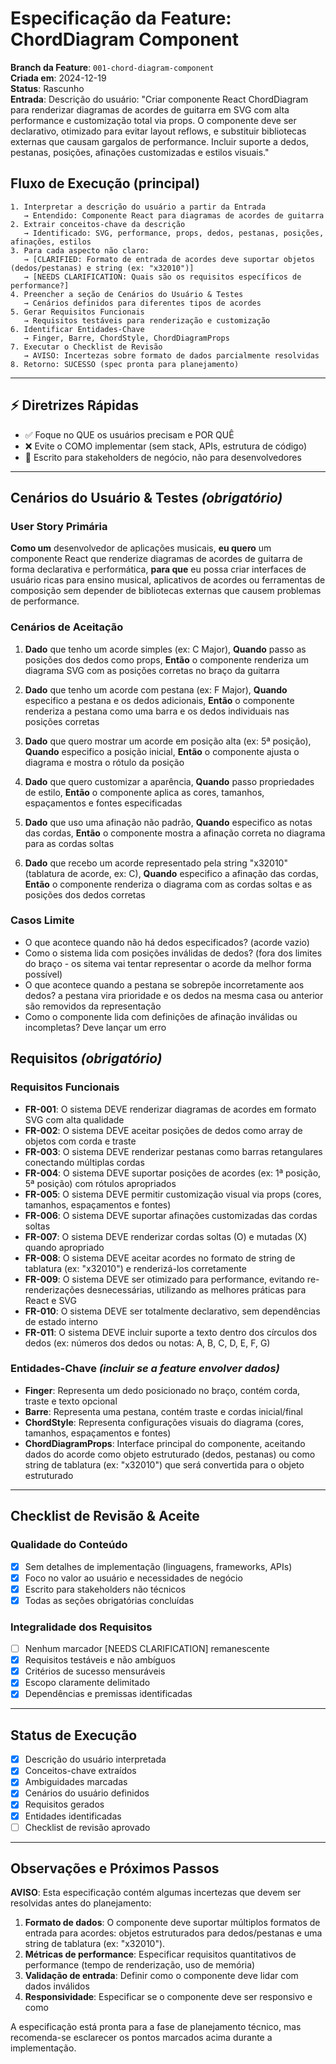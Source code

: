 # Especificação da Feature: ChordDiagram Component

**Branch da Feature**: `001-chord-diagram-component`  
**Criada em**: 2024-12-19  
**Status**: Rascunho  
**Entrada**: Descrição do usuário: "Criar componente React ChordDiagram para renderizar diagramas de acordes de guitarra em SVG com alta performance e customização total via props. O componente deve ser declarativo, otimizado para evitar layout reflows, e substituir bibliotecas externas que causam gargalos de performance. Incluir suporte a dedos, pestanas, posições, afinações customizadas e estilos visuais."

## Fluxo de Execução (principal)

```
1. Interpretar a descrição do usuário a partir da Entrada
   → Entendido: Componente React para diagramas de acordes de guitarra
2. Extrair conceitos-chave da descrição
   → Identificado: SVG, performance, props, dedos, pestanas, posições, afinações, estilos
3. Para cada aspecto não claro:
   → [CLARIFIED: Formato de entrada de acordes deve suportar objetos (dedos/pestanas) e string (ex: "x32010")]
   → [NEEDS CLARIFICATION: Quais são os requisitos específicos de performance?]
4. Preencher a seção de Cenários do Usuário & Testes
   → Cenários definidos para diferentes tipos de acordes
5. Gerar Requisitos Funcionais
   → Requisitos testáveis para renderização e customização
6. Identificar Entidades-Chave
   → Finger, Barre, ChordStyle, ChordDiagramProps
7. Executar o Checklist de Revisão
   → AVISO: Incertezas sobre formato de dados parcialmente resolvidas
8. Retorno: SUCESSO (spec pronta para planejamento)
```

---

## ⚡ Diretrizes Rápidas

- ✅ Foque no QUE os usuários precisam e POR QUÊ
- ❌ Evite o COMO implementar (sem stack, APIs, estrutura de código)
- 👥 Escrito para stakeholders de negócio, não para desenvolvedores

---

## Cenários do Usuário & Testes _(obrigatório)_

### User Story Primária

**Como um** desenvolvedor de aplicações musicais, **eu quero** um componente React que renderize diagramas de acordes de guitarra de forma declarativa e performática, **para que** eu possa criar interfaces de usuário ricas para ensino musical, aplicativos de acordes ou ferramentas de composição sem depender de bibliotecas externas que causem problemas de performance.

### Cenários de Aceitação

1. **Dado** que tenho um acorde simples (ex: C Major), **Quando** passo as posições dos dedos como props, **Então** o componente renderiza um diagrama SVG com as posições corretas no braço da guitarra

2. **Dado** que tenho um acorde com pestana (ex: F Major), **Quando** especifico a pestana e os dedos adicionais, **Então** o componente renderiza a pestana como uma barra e os dedos individuais nas posições corretas

3. **Dado** que quero mostrar um acorde em posição alta (ex: 5ª posição), **Quando** especifico a posição inicial, **Então** o componente ajusta o diagrama e mostra o rótulo da posição

4. **Dado** que quero customizar a aparência, **Quando** passo propriedades de estilo, **Então** o componente aplica as cores, tamanhos, espaçamentos e fontes especificadas

5. **Dado** que uso uma afinação não padrão, **Quando** especifico as notas das cordas, **Então** o componente mostra a afinação correta no diagrama para as cordas soltas

6. **Dado** que recebo um acorde representado pela string "x32010" (tablatura de acorde, ex: C), **Quando** especifico a afinação das cordas, **Então** o componente renderiza o diagrama com as cordas soltas e as posições dos dedos corretas

### Casos Limite

- O que acontece quando não há dedos especificados? (acorde vazio)
- Como o sistema lida com posições inválidas de dedos? (fora dos limites do braço - os sitema vai tentar representar o acorde da melhor forma possível)
- O que acontece quando a pestana se sobrepõe incorretamente aos dedos? a pestana vira prioridade e os dedos na mesma casa ou anterior são removidos da representação
- Como o componente lida com definições de afinação inválidas ou incompletas? Deve lançar um erro

## Requisitos _(obrigatório)_

### Requisitos Funcionais

- **FR-001**: O sistema DEVE renderizar diagramas de acordes em formato SVG com alta qualidade
- **FR-002**: O sistema DEVE aceitar posições de dedos como array de objetos com corda e traste
- **FR-003**: O sistema DEVE renderizar pestanas como barras retangulares conectando múltiplas cordas
- **FR-004**: O sistema DEVE suportar posições de acordes (ex: 1ª posição, 5ª posição) com rótulos apropriados
- **FR-005**: O sistema DEVE permitir customização visual via props (cores, tamanhos, espaçamentos e fontes)
- **FR-006**: O sistema DEVE suportar afinações customizadas das cordas soltas
- **FR-007**: O sistema DEVE renderizar cordas soltas (O) e mutadas (X) quando apropriado
- **FR-008**: O sistema DEVE aceitar acordes no formato de string de tablatura (ex: "x32010") e renderizá-los corretamente
- **FR-009**: O sistema DEVE ser otimizado para performance, evitando re-renderizações desnecessárias, utilizando as melhores práticas para React e SVG
- **FR-010**: O sistema DEVE ser totalmente declarativo, sem dependências de estado interno
- **FR-011**: O sistema DEVE incluir suporte a texto dentro dos círculos dos dedos (ex: números dos dedos ou notas: A, B, C, D, E, F, G)

### Entidades-Chave _(incluir se a feature envolver dados)_

- **Finger**: Representa um dedo posicionado no braço, contém corda, traste e texto opcional
- **Barre**: Representa uma pestana, contém traste e cordas inicial/final
- **ChordStyle**: Representa configurações visuais do diagrama (cores, tamanhos, espaçamentos e fontes)
- **ChordDiagramProps**: Interface principal do componente, aceitando dados do acorde como objeto estruturado (dedos, pestanas) ou como string de tablatura (ex: "x32010") que será convertida para o objeto estruturado

---

## Checklist de Revisão & Aceite

### Qualidade do Conteúdo

- [x] Sem detalhes de implementação (linguagens, frameworks, APIs)
- [x] Foco no valor ao usuário e necessidades de negócio
- [x] Escrito para stakeholders não técnicos
- [x] Todas as seções obrigatórias concluídas

### Integralidade dos Requisitos

- [ ] Nenhum marcador [NEEDS CLARIFICATION] remanescente
- [x] Requisitos testáveis e não ambíguos
- [x] Critérios de sucesso mensuráveis
- [x] Escopo claramente delimitado
- [x] Dependências e premissas identificadas

---

## Status de Execução

- [x] Descrição do usuário interpretada
- [x] Conceitos-chave extraídos
- [x] Ambiguidades marcadas
- [x] Cenários do usuário definidos
- [x] Requisitos gerados
- [x] Entidades identificadas
- [ ] Checklist de revisão aprovado

---

## Observações e Próximos Passos

**AVISO**: Esta especificação contém algumas incertezas que devem ser resolvidas antes do planejamento:

1. **Formato de dados**: O componente deve suportar múltiplos formatos de entrada para acordes: objetos estruturados para dedos/pestanas e uma string de tablatura (ex: "x32010").
2. **Métricas de performance**: Especificar requisitos quantitativos de performance (tempo de renderização, uso de memória)
3. **Validação de entrada**: Definir como o componente deve lidar com dados inválidos
4. **Responsividade**: Especificar se o componente deve ser responsivo e como

A especificação está pronta para a fase de planejamento técnico, mas recomenda-se esclarecer os pontos marcados acima durante a implementação.
